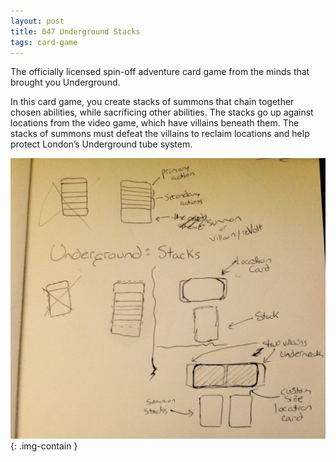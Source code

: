 ```yaml
---
layout: post
title: 047 Underground Stacks
tags: card-game
---
```

The officially licensed spin-off adventure card game from the minds that brought you Underground.

In this card game, you create stacks of summons that chain together chosen abilities, while sacrificing other abilities.  The stacks go up against locations from the video game, which have villains beneath them.  The stacks of summons must defeat the villains to reclaim locations and help protect London’s Underground tube system.

![undergroundimage](/img/games/047_Underground_Stacks.jpg "Underground Image"){: .img-contain }